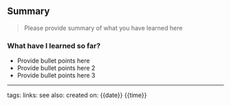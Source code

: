 ## Summary
>Please provide summary of what you have learned here


### What have I learned so far?
- Provide bullet points here
- Provide bullet points here 2
- Provide bullet points here 3








---
tags:
links:
see also:
created on: {{date}} {{time}}